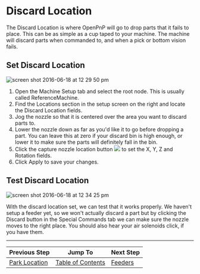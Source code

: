 # Discard Location
The Discard Location is where OpenPnP will go to drop parts that it fails to place. This can be as simple as a cup taped to your machine. The machine will discard parts when commanded to, and when a pick or bottom vision fails.

## Set Discard Location
![screen shot 2016-06-18 at 12 29 50 pm](https://cloud.githubusercontent.com/assets/1182323/16173259/60369a20-3550-11e6-958a-af61e601b540.png)

1. Open the Machine Setup tab and select the root node. This is usually called ReferenceMachine.
2. Find the Locations section in the setup screen on the right and locate the Discard Location fields.
3. Jog the nozzle so that it is centered over the area you want to discard parts to.
4. Lower the nozzle down as far as you'd like it to go before dropping a part. You can leave this at zero if your discard bin is high enough, or lower it to make sure the parts will definitely fall in the bin.
5. Click the capture nozzle location button ![](https://rawgit.com/openpnp/openpnp/develop/src/main/resources/icons/capture-nozzle.svg) to set the X, Y, Z and Rotation fields.
6. Click Apply to save your changes.

## Test Discard Location
![screen shot 2016-06-18 at 12 34 25 pm](https://cloud.githubusercontent.com/assets/1182323/16173276/021ea7a6-3551-11e6-917d-e3ed680d4d46.png)

With the discard location set, we can test that it works properly. We haven't setup a feeder yet, so we won't actually discard a part but by clicking the Discard button in the Special Commands tab we can make sure the nozzle moves to the right place. You should also hear your air solenoids click, if you have them.

***

| Previous Step                 | Jump To                 | Next Step                                   |
| ----------------------------- | ----------------------- | ------------------------------------------- |
| [Park Location](https://github.com/openpnp/openpnp/wiki/Setup-and-Calibration_Park-Location) | [Table of Contents](https://github.com/openpnp/openpnp/wiki/Setup-and-Calibration) | [Feeders](https://github.com/openpnp/openpnp/wiki/Setup-and-Calibration_Feeders) |